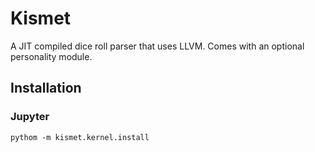 # Kismet
A JIT compiled dice roll parser that uses LLVM.
Comes with an optional personality module.

## Installation
### Jupyter
```
pythom -m kismet.kernel.install
```
